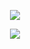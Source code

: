 <p align="center"><img src="https://laravel.com/assets/img/components/logo-laravel.svg"></p>

<p align="center"><img src="http://whatpixel.com/vue-js-v2-public-preview/"></p>
